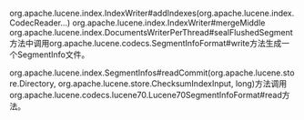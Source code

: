 

org.apache.lucene.index.IndexWriter#addIndexes(org.apache.lucene.index.CodecReader...)
org.apache.lucene.index.IndexWriter#mergeMiddle
org.apache.lucene.index.DocumentsWriterPerThread#sealFlushedSegment方法中调用org.apache.lucene.codecs.SegmentInfoFormat#write方法生成一个SegmentInfo文件。


org.apache.lucene.index.SegmentInfos#readCommit(org.apache.lucene.store.Directory, org.apache.lucene.store.ChecksumIndexInput, long)方法调用org.apache.lucene.codecs.lucene70.Lucene70SegmentInfoFormat#read方法。